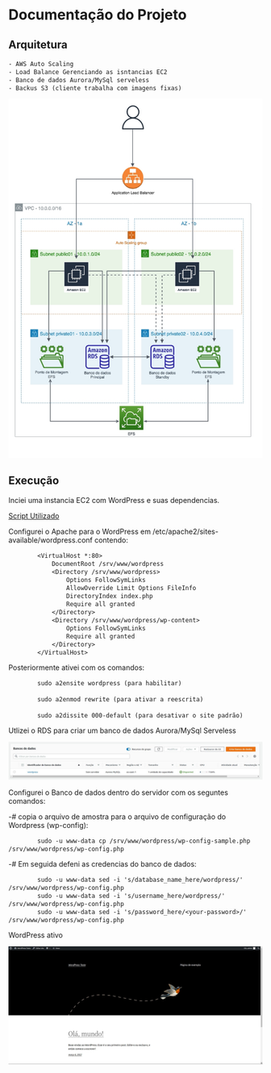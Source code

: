 # Documentação do Projeto

## Arquitetura

    - AWS Auto Scaling
    - Load Balance Gerenciando as isntancias EC2 
    - Banco de dados Aurora/MySql serveless
    - Backus S3 (cliente trabalha com imagens fixas)
    
![](./images/arquitetura.jpg)

## Execução

Inciei uma instancia EC2 com WordPress e suas dependencias.

[Script Utilizado](https://github.com/rafael-rsr/projeto1AWS/blob/main/userdata.sh)

Configurei o Apache para o WordPress em /etc/apache2/sites-available/wordpress.conf contendo:

            <VirtualHost *:80>
                DocumentRoot /srv/www/wordpress
                <Directory /srv/www/wordpress>
                    Options FollowSymLinks
                    AllowOverride Limit Options FileInfo
                    DirectoryIndex index.php
                    Require all granted
                </Directory>
                <Directory /srv/www/wordpress/wp-content>
                    Options FollowSymLinks
                    Require all granted
                </Directory>
            </VirtualHost>

Posteriormente ativei com os comandos:
    
            sudo a2ensite wordpress (para habilitar)

            sudo a2enmod rewrite (para ativar a reescrita)

            sudo a2dissite 000-default (para desativar o site padrão)
    


Utlizei o RDS para criar um banco de dados Aurora/MySql Serveless

![](./images/rds.jpg)

Configurei o Banco de dados dentro do servidor com os seguntes comandos:

-# copia o arquivo de amostra para o arquivo de configuração do Wordpress (wp-config):

            sudo -u www-data cp /srv/www/wordpress/wp-config-sample.php /srv/www/wordpress/wp-config.php

-# Em seguida defeni as credencias do banco de dados:

            sudo -u www-data sed -i 's/database_name_here/wordpress/' /srv/www/wordpress/wp-config.php
            sudo -u www-data sed -i 's/username_here/wordpress/' /srv/www/wordpress/wp-config.php
            sudo -u www-data sed -i 's/password_here/<your-password>/' /srv/www/wordpress/wp-config.php


WordPress ativo

![](./images/wp.jpg)




